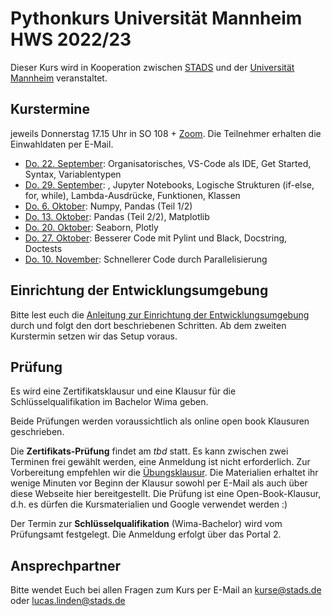 # Pythonkurs Universität Mannheim HWS 2022/23

Dieser Kurs wird in Kooperation zwischen [STADS](https://stads.uni-mannheim.de) und der [Universität Mannheim](http://uni-mannheim.de) veranstaltet.

## Kurstermine

jeweils Donnerstag 17.15 Uhr in SO 108 + [Zoom](https://zoom.us). Die Teilnehmer erhalten die Einwahldaten per E-Mail.

* [Do. 22. September](lec01/agenda.md): Organisatorisches, VS-Code als IDE, Get Started, Syntax, Variablentypen
* [Do. 29. September](lec02/agenda.md): , Jupyter Notebooks, Logische Strukturen (if-else, for, while), Lambda-Ausdrücke, Funktionen, Klassen
* [Do. 6. Oktober](lec03/agenda.md): Numpy, Pandas (Teil 1/2)
* [Do. 13. Oktober](lec04/agenda.md): Pandas (Teil 2/2), Matplotlib 
* [Do. 20. Oktober](lec05/agenda.md): Seaborn, Plotly
* [Do. 27. Oktober](lec06/agenda.md): Besserer Code mit Pylint und Black, Docstring, Doctests 
* [Do. 10. November](lec07/agenda.md): Schnellerer Code durch Parallelisierung 


## Einrichtung der Entwicklungsumgebung

Bitte lest euch die [Anleitung zur Einrichtung der Entwicklungsumgebung](SetupIDE_Environment.md) durch und folgt den dort beschriebenen Schritten.
Ab dem zweiten Kurstermin setzen wir das Setup voraus.

## Prüfung
Es wird eine Zertifikatsklausur und eine Klausur für die Schlüsselqualifikation im Bachelor Wima geben.

Beide Prüfungen werden voraussichtlich als online open book Klausuren geschrieben.

Die **Zertifikats-Prüfung** findet am *tbd* statt. Es kann zwischen zwei Terminen frei gewählt werden, eine Anmeldung ist nicht erforderlich. Zur Vorbereitung empfehlen wir die [Übungsklausur](mock_exam/tasks.md). Die Materialien erhaltet ihr wenige Minuten vor Beginn der Klausur sowohl per E-Mail als auch über diese Webseite hier bereitgestellt. Die Prüfung ist eine Open-Book-Klausur, d.h. es dürfen die Kursmaterialien und Google verwendet werden :)

Der Termin zur **Schlüsselqualifikation** (Wima-Bachelor) wird vom Prüfungsamt festgelegt. Die Anmeldung erfolgt über das Portal 2.

## Ansprechpartner

Bitte wendet Euch bei allen Fragen zum Kurs per E-Mail an [kurse@stads.de](mailto:kurse@stads.de) oder [lucas.linden@stads.de](mailto:lucas.linden@stads.de)
